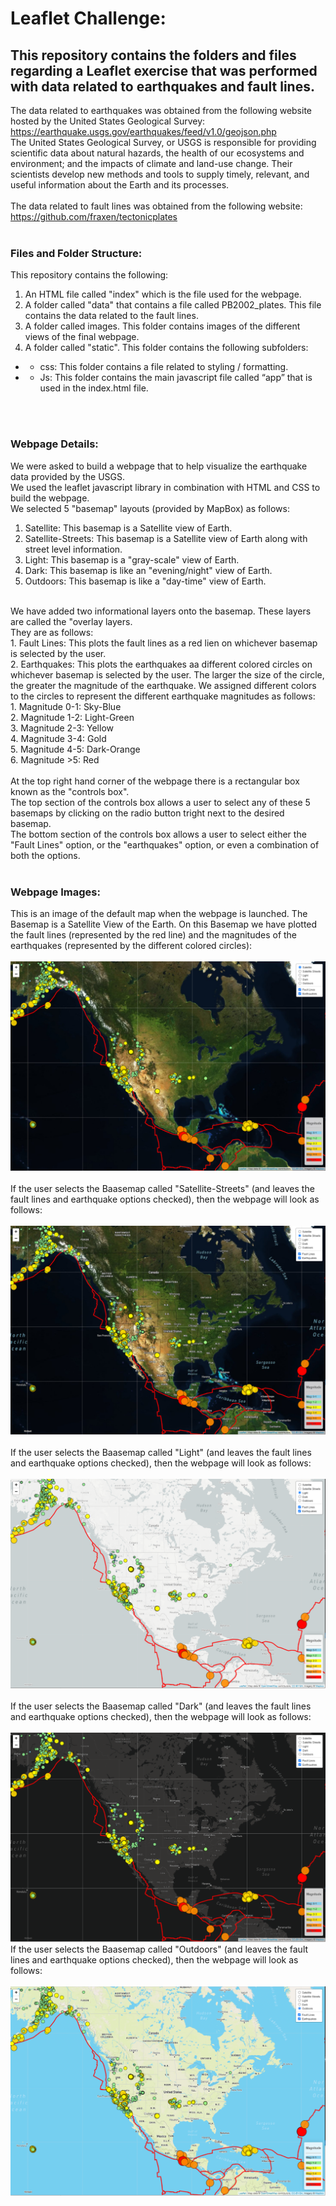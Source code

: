 # Leaflet Challenge: 

## This repository contains the folders and files regarding a Leaflet exercise that was performed with data related to earthquakes and fault lines. 
The data related to earthquakes was obtained from the following website hosted by the United States Geological Survey:
<br>
https://earthquake.usgs.gov/earthquakes/feed/v1.0/geojson.php
<br>
The United States Geological Survey, or USGS is responsible for providing scientific data about natural hazards, the health of our ecosystems and environment; and the impacts of climate and land-use change. Their scientists develop new methods and tools to supply timely, relevant, and useful information about the Earth and its processes.
<br>
<br>
The data related to fault lines was obtained from the following website:
<br>
https://github.com/fraxen/tectonicplates
<br>
<br>

### Files and Folder Structure:
This repository contains the following:
1.	An HTML file called "index" which is the file used for the webpage.
2.  A folder called "data" that contains a file called PB2002_plates. This file contains the data related to the fault lines. 
3.  A folder called images. This folder contains images of the different views of the final webpage.
4.  A folder called "static". 
This folder contains the following subfolders:
* - css: This folder contains a file related to styling / formatting.
* - Js: This folder contains the main javascript file called “app” that is used in the index.html file.
<br>
<br>

### Webpage Details:
We were asked to build a webpage that to help visualize the earthquake data provided by the USGS. 
<br>
We used the leaflet javascript library in combination with HTML and CSS to build the webpage.
<br>
We selected 5 "basemap" layouts (provided by MapBox) as follows:
1. Satellite:
This basemap is a Satellite view of Earth.
2. Satellite-Streets:
This basemap is a Satellite view of Earth along with street level information.
3. Light:
This basemap is a "gray-scale" view of Earth.
4. Dark:
This basemap is like an "evening/night" view of Earth. 
5. Outdoors:
This basemap is like a "day-time" view of Earth. 
<br>
We have added two informational layers onto the basemap. These layers are called the "overlay layers. 
<br>
They are as follows:
<br>
1. Fault Lines:
This plots the fault lines as a red lien on whichever basemap is selected by the user.
<br>
2. Earthquakes:
This plots the earthquakes aa different colored circles on whichever basemap is selected by the user. The larger the size of the circle, the greater the magnitude of the earthquake. We assigned different colors to the circles to represent the different earthquake magnitudes as follows:
<br>
1. Magnitude 0-1: Sky-Blue
<br>
2. Magnitude 1-2: Light-Green
<br>
3. Magnitude 2-3: Yellow
<br>
4. Magnitude 3-4: Gold
<br>
5. Magnitude 4-5: Dark-Orange
<br>
6. Magnitude >5: Red

<br>
<br>
At the top right hand corner of the webpage there is a rectangular box known as the "controls box". 
<br>
The top section of the controls box allows a user to select any of these 5 basemaps by clicking on the radio button tright next to the desired basemap.
<br>
The bottom section of the controls box allows a user to select either the "Fault Lines" option, or the "earthquakes" option, or even a combination of both the options.
<br>
<br>

### Webpage Images:
This is an image of the default map when the webpage is launched. 
The Basemap is a Satellite View of the Earth.
On this Basemap we have plotted the fault lines (represented by the red line) and the magnitudes of the earthquakes (represented by the different colored circles):
<br>
<br>
![](images/01_Satellite.PNG)
<br>
<br>
If the user selects the Baasemap called "Satellite-Streets" (and leaves the fault lines and earthquake options checked), then the webpage will look as follows:
<br>
<br>
![](images/02_Satellite_Streets.PNG)
<br>
<br>
If the user selects the Baasemap called "Light" (and leaves the fault lines and earthquake options checked), then the webpage will look as follows:
<br>
<br>
![](images/03_Light.PNG)
<br>
<br>
If the user selects the Baasemap called "Dark" (and leaves the fault lines and earthquake options checked), then the webpage will look as follows:
<br>
<br>
![](images/04_Dark.PNG)
If the user selects the Baasemap called "Outdoors" (and leaves the fault lines and earthquake options checked), then the webpage will look as follows:
<br>
<br>
![](images/05_Outdoors.PNG)


